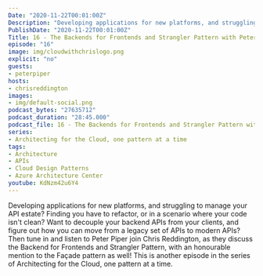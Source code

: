 ```yaml
---
Date: "2020-11-22T00:01:00Z"
Description: "Developing applications for new platforms, and struggling to manage your API estate? Finding you have to refactor, or in a scenario where your code isn't clean? Want to decouple your backend APIs from your clients, and figure out how you can move from a legacy set of APIs to modern APIs? Then tune in and listen to Peter Piper join Chris Reddington, as they discuss the Backend for Frontends and Strangler Pattern, with an honourable mention to the Façade pattern as well! This is another episode in the series of Architecting for the Cloud, one pattern at a time."
PublishDate: "2020-11-22T00:01:00Z"
Title: 16 - The Backends for Frontends and Strangler Pattern with Peter Piper
episode: "16"
image: img/cloudwithchrislogo.png
explicit: "no"
guests:
- peterpiper
hosts:
- chrisreddington
images:
- img/default-social.png
podcast_bytes: "27635712"
podcast_duration: "28:45.000"
podcast_file: 16 - The Backends for Frontends and Strangler Pattern with Peter Piper.mp3
series:
- Architecting for the Cloud, one pattern at a time
tags:
- Architecture
- APIs
- Cloud Design Patterns
- Azure Architecture Center
youtube: KdNzm42u6Y4
---
```

Developing applications for new platforms, and struggling to manage your API estate? Finding you have to refactor, or in a scenario where your code isn't clean? Want to decouple your backend APIs from your clients, and figure out how you can move from a legacy set of APIs to modern APIs? Then tune in and listen to Peter Piper join Chris Reddington, as they discuss the Backend for Frontends and Strangler Pattern, with an honourable mention to the Façade pattern as well! This is another episode in the series of Architecting for the Cloud, one pattern at a time.